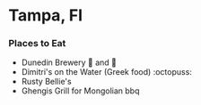 # Tampa, Fl

### Places to Eat
- Dunedin Brewery :beer: and :taco:
- Dimitri's on the Water (Greek food) :octopuss:
- Rusty Bellie's 
- Ghengis Grill for Mongolian bbq
